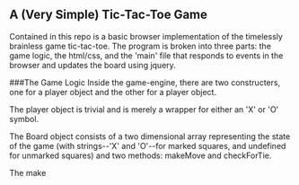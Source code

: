 ## A (Very Simple) Tic-Tac-Toe Game

Contained in this repo is a basic browser implementation of the timelessly brainless game tic-tac-toe. The program is broken into three parts: the game logic, the html/css, and the 'main' file that responds to events in the browser and updates the board using jquery.

###The Game Logic
Inside the game-engine, there are two constructers, one for a player object and the other for a player object.

The player object is trivial and is merely a wrapper for either an 'X' or 'O' symbol.

The Board object consists of a two dimensional array representing the state of the game (with strings--'X' and 'O'--for marked squares, and undefined for unmarked squares) and two methods: makeMove and checkForTie.

The make 
